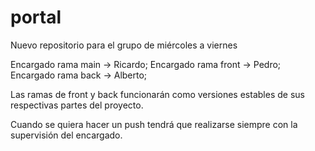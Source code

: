 # portal
Nuevo repositorio para el grupo de miércoles a viernes

Encargado rama main -> Ricardo;
Encargado rama front -> Pedro;
Encargado rama back -> Alberto;

Las ramas de front y back funcionarán como versiones estables de sus respectivas partes del proyecto.

Cuando se quiera hacer un push tendrá que realizarse siempre con la supervisión del encargado.

